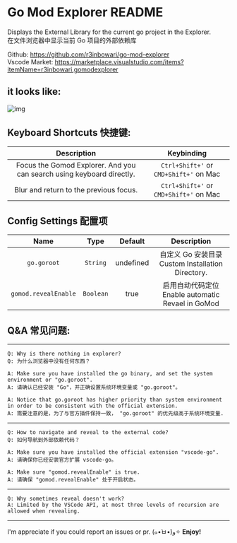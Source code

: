 # Go Mod Explorer README

Displays the External Library for the current go project in the Explorer.  
在文件浏览器中显示当前 Go 项目的外部依赖库

Github: https://github.com/r3inbowari/go-mod-explorer  
Vscode Market: https://marketplace.visualstudio.com/items?itemName=r3inbowari.gomodexplorer

## it looks like:

![img](https://user-images.githubusercontent.com/30739857/168066123-9eb7fdc4-ec35-492b-8bee-9e1f270dc5dc.png)

## Keyboard Shortcuts 快捷键:

|                              Description                              |               Keybinding               |
| :-------------------------------------------------------------------: | :------------------------------------: |
| Focus the Gomod Explorer. And you can search using keyboard directly. | `Ctrl+Shift+'` or `CMD+Shift+'` on Mac |
|                Blur and return to the previous focus.                 | `Ctrl+Shift+'` or `CMD+Shift+'` on Mac |

## Config Settings 配置项

|         Name         |   Type    |  Default  |                      Description                       |
| :------------------: | :-------: | :-------: | :----------------------------------------------------: |
|     `go.goroot`      | `String`  | undefined | 自定义 Go 安装目录 <br> Custom Installation Directory. |
| `gomod.revealEnable` | `Boolean` |   true    | 启用自动代码定位 <br> Enable automatic Revael in GoMod |

## Q&A 常见问题:

---

    Q: Why is there nothing in explorer?
    Q: 为什么浏览器中没有任何东西？

    A: Make sure you have installed the go binary, and set the system environment or "go.goroot".
    A: 请确认已经安装 "Go"，并正确设置系统环境变量或 "go.goroot"。

    A: Notice that go.goroot has higher priority than system environment in order to be consistent with the official extension.
    A: 需要注意的是，为了与官方插件保持一致， "go.goroot" 的优先级高于系统环境变量.

---

    Q: How to navigate and reveal to the external code?
    Q: 如何导航到外部依赖代码？

    A: Make sure you have installed the official extension "vscode-go".
    A: 请确保你已经安装官方扩展 vscode-go。

    A: Make sure "gomod.revealEnable" is true.
    A: 请确保 "gomod.revealEnable" 处于开启状态。
    
---

    Q: Why sometimes reveal doesn't work?
    A: Limited by the VSCode API, at most three levels of recursion are allowed when revealing.
    
---

I'm appreciate if you could report an issues or pr. (๑•̀ㅂ•́)و✧
**Enjoy!**
